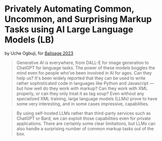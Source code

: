 # Privately Automating Common, Uncommon, and Surprising Markup Tasks using AI Large Language Models (LB)

by Uche Ogbuji, for [Balisage 2023](https://www.balisage.net/2023/Program.html)

> Generative AI is everywhere, from DALL-E for image generation to ChatGPT for language tasks. The power of these models boggles the mind even for people who’ve been involved in AI for ages. Can they help us? It's been widely reported that they can be used to write rather sophisticated code in languages like Python and Javascript — but how well do they work with markup? Can they work with XML properly, or can they only treat it as tag soup? Even without any specialized XML training, large language models (LLMs) prove to have some very interesting, and in some cases impressive, capabilities.

> By using self-hosted LLMs rather than third-party services such as ChatGPT or Bard, we can exploit those capabilities even for private applications. There are certainly some clear limitations, but LLMs can also handle a surprising number of common markup tasks out of the box.


